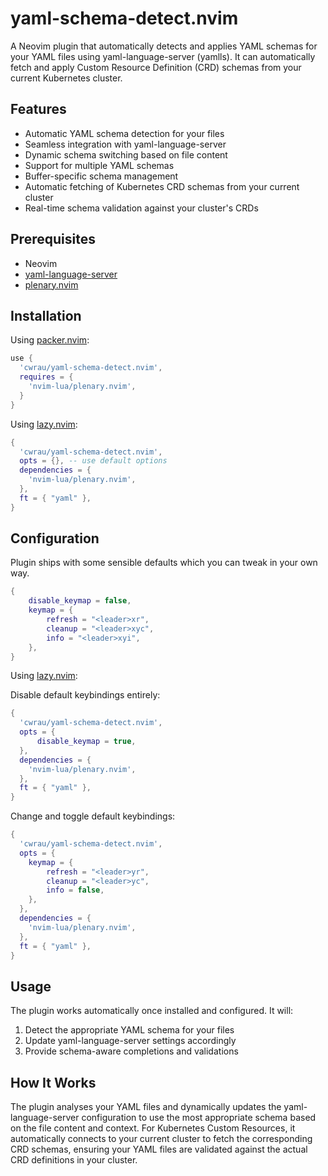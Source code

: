 # yaml-schema-detect.nvim

A Neovim plugin that automatically detects and applies YAML schemas for your YAML files using yaml-language-server (yamlls). It can automatically fetch and apply Custom Resource Definition (CRD) schemas from your current Kubernetes cluster.

## Features

- Automatic YAML schema detection for your files
- Seamless integration with yaml-language-server
- Dynamic schema switching based on file content
- Support for multiple YAML schemas
- Buffer-specific schema management
- Automatic fetching of Kubernetes CRD schemas from your current cluster
- Real-time schema validation against your cluster's CRDs

## Prerequisites

- Neovim
- [yaml-language-server](https://github.com/redhat-developer/yaml-language-server)
- [plenary.nvim](https://github.com/nvim-lua/plenary.nvim)

## Installation

Using [packer.nvim](https://github.com/wbthomason/packer.nvim):

```lua
use {
  'cwrau/yaml-schema-detect.nvim',
  requires = {
    'nvim-lua/plenary.nvim',
  }
}
```

Using [lazy.nvim](https://github.com/folke/lazy.nvim):

```lua
{
  'cwrau/yaml-schema-detect.nvim',
  opts = {}, -- use default options
  dependencies = {
    'nvim-lua/plenary.nvim',
  },
  ft = { "yaml" },
}
```

## Configuration

Plugin ships with some sensible defaults which you can tweak in your own way.

```lua
{
    disable_keymap = false,
    keymap = {
        refresh = "<leader>xr",
        cleanup = "<leader>xyc",
        info = "<leader>xyi",
    },
}
```

Using [lazy.nvim](https://github.com/folke/lazy.nvim):

Disable default keybindings entirely:

```lua
{
  'cwrau/yaml-schema-detect.nvim',
  opts = {
      disable_keymap = true,
  },
  dependencies = {
    'nvim-lua/plenary.nvim',
  },
  ft = { "yaml" },
}
```

Change and toggle default keybindings:

```lua
{
  'cwrau/yaml-schema-detect.nvim',
  opts = {
    keymap = {
        refresh = "<leader>yr",
        cleanup = "<leader>yc",
        info = false,
    },
  },
  dependencies = {
    'nvim-lua/plenary.nvim',
  },
  ft = { "yaml" },
}
```

## Usage

The plugin works automatically once installed and configured. It will:

1. Detect the appropriate YAML schema for your files
2. Update yaml-language-server settings accordingly
3. Provide schema-aware completions and validations

## How It Works

The plugin analyses your YAML files and dynamically updates the yaml-language-server configuration to use the most appropriate schema based on the file content and context. For Kubernetes Custom Resources, it automatically connects to your current cluster to fetch the corresponding CRD schemas, ensuring your YAML files are validated against the actual CRD definitions in your cluster.
